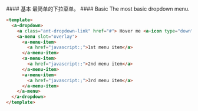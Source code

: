 <cn>
#### 基本
最简单的下拉菜单。
</cn>

<us>
#### Basic
The most basic dropdown menu.
</us>

```html
<template>
  <a-dropdown>
    <a class="ant-dropdown-link" href="#"> Hover me <a-icon type="down" /> </a>
    <a-menu slot="overlay">
      <a-menu-item>
        <a href="javascript:;">1st menu item</a>
      </a-menu-item>
      <a-menu-item>
        <a href="javascript:;">2nd menu item</a>
      </a-menu-item>
      <a-menu-item>
        <a href="javascript:;">3rd menu item</a>
      </a-menu-item>
    </a-menu>
  </a-dropdown>
</template>
```
